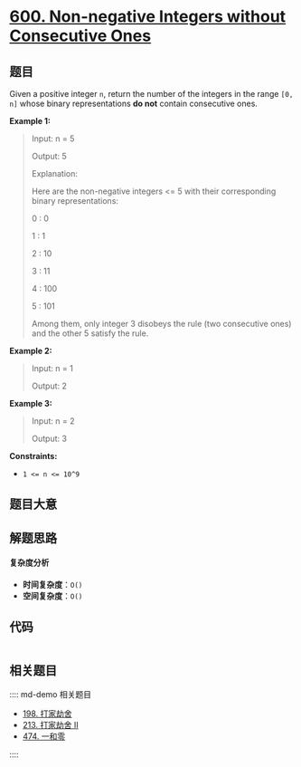 # [600. Non-negative Integers without Consecutive Ones](https://leetcode.com/problems/non-negative-integers-without-consecutive-ones/)

## 题目

Given a positive integer `n`, return the number of the integers in the range
`[0, n]` whose binary representations **do not** contain consecutive ones.

**Example 1:**

> Input: n = 5
>
> Output: 5
>
> Explanation:
>
> Here are the non-negative integers <= 5 with their corresponding binary representations:
>
> 0 : 0
>
> 1 : 1
>
> 2 : 10
>
> 3 : 11
>
> 4 : 100
>
> 5 : 101
>
> Among them, only integer 3 disobeys the rule (two consecutive ones) and the other 5 satisfy the rule.

**Example 2:**

> Input: n = 1
>
> Output: 2

**Example 3:**

> Input: n = 2
>
> Output: 3

**Constraints:**

- `1 <= n <= 10^9`

## 题目大意

## 解题思路

#### 复杂度分析

- **时间复杂度**：`O()`
- **空间复杂度**：`O()`

## 代码

```javascript

```

## 相关题目

:::: md-demo 相关题目

- [198. 打家劫舍](https://leetcode.com/problems/house-robber)
- [213. 打家劫舍 II](https://leetcode.com/problems/house-robber-ii)
- [474. 一和零](https://leetcode.com/problems/ones-and-zeroes)

::::
